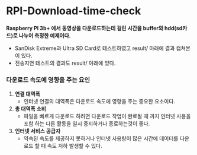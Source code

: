 # RPI-Download-time-check

**Raspberry PI 3b+ 에서 동영상을 다운로드하는데 걸린 시간을 buffer와 hdd(sd카드)로 나누어 측정한 예제이다.**  

* SanDisk Extreme과 Ultra SD Card로 테스트하였고 result/ 아래에 결과 캡쳐본이 있다.
* 전송지연 테스트의 결과도 result/ 아래에 있다.

### 다운로드 속도에 영향을 주는 요인
1. **연결 대역폭**
    * 인터넷 연결의 대역폭은 다운로드 속도에 영향을 주는 중요한 요소이다.
2. **총 대역폭 소비**
    * 파일을 빠르게 다운로드 하려면 다운로드 작업이 완료될 때 까지 인터넷 사용을 포함 하는 다른 활동을 일시 중지하거나 종료하는것이 좋다.
3. **인터넷 서비스 공급자**
    * 약속된 속도를 제공하지 못하거나 인터넷 사용량이 많은 시간에 데이터를 다운로드 할 때 속도 저하 발생할 수 있다.